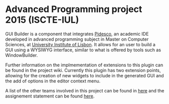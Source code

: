 # Advanced Programming project 2015 (ISCTE-IUL)
GUI Builder is a component that integrates [Pidesco](https://github.com/andre-santos-pt/pidesco), an academic IDE developed in advanced programming subject in Master on Computer Sciences, at [University Institute of Lisbon](http://www.iscte-iul.pt/home.aspx). It allows for an user to build a GUI using a WYSIWYG interface, similar to what is offered by tools such as WindowBuilder.

Further information on the implmementation of extensions to this plugin can be found in the project wiki. Currently this plugin has two extension points, allowing for the creation of new widgets to include in the generated GUI and the add of options in the editor context menu.

A list of the other teams involved in this project can be found in [here](https://docs.google.com/spreadsheets/d/1bmpL37KWNmpV3sPmTLs-SinezaeVEfJ_xoqPcb7VQog/pubhtml?gid=1846583758&single=true) and the assignement statement can be found [here](https://docs.google.com/document/d/1Bp6Eg1P8CSIog-WNX6_nbHPhcmlV_j3WiOGTgLl8HuY/pub#h.wm5e2q2a58u3).
